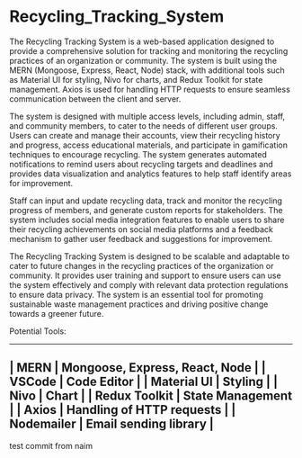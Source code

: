 # Recycling_Tracking_System

The Recycling Tracking System is a web-based application designed to provide a comprehensive solution for tracking and monitoring the recycling practices of an organization or community. The system is built using the MERN (Mongoose, Express, React, Node) stack, with additional tools such as Material UI for styling, Nivo for charts, and Redux Toolkit for state management. Axios is used for handling HTTP requests to ensure seamless communication between the client and server. 

The system is designed with multiple access levels, including admin, staff, and community members, to cater to the needs of different user groups. Users can create and manage their accounts, view their recycling history and progress, access educational materials, and participate in gamification techniques to encourage recycling. The system generates automated notifications to remind users about recycling targets and deadlines and provides data visualization and analytics features to help staff identify areas for improvement. 

Staff can input and update recycling data, track and monitor the recycling progress of members, and generate custom reports for stakeholders. The system includes social media integration features to enable users to share their recycling achievements on social media platforms and a feedback mechanism to gather user feedback and suggestions for improvement. 

The Recycling Tracking System is designed to be scalable and adaptable to cater to future changes in the recycling practices of the organization or community. It provides user training and support to ensure users can use the system effectively and comply with relevant data protection regulations to ensure data privacy. The system is an essential tool for promoting sustainable waste management practices and driving positive change towards a greener future.

Potential Tools:

  -------------------------------------------------
 | MERN           | Mongoose, Express, React, Node |
 | VSCode         | Code Editor                    |
 | Material UI    | Styling                        |
 | Nivo           | Chart                          |
 | Redux Toolkit  | State Management               |
 | Axios	        | Handling of HTTP requests      |
 | Nodemailer     | Email sending library          |
  -------------------------------------------------

test commit from naim